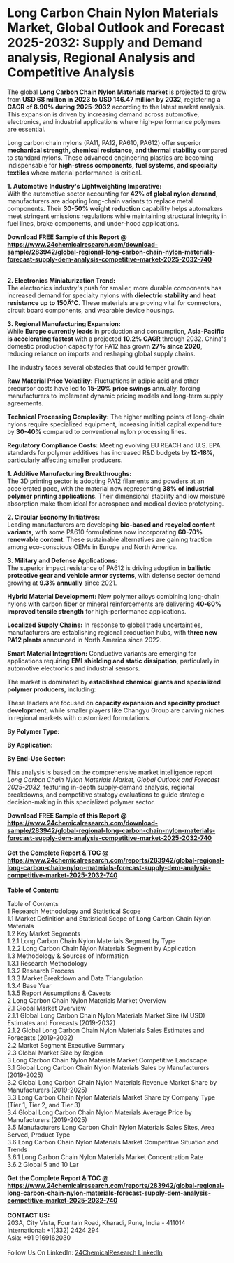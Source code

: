 <h1>Long Carbon Chain Nylon Materials Market, Global Outlook and Forecast 2025-2032: Supply and Demand analysis, Regional Analysis and Competitive Analysis</h1><p>The global <strong>Long Carbon Chain Nylon Materials market</strong> is projected to grow from <strong>USD 68 million in 2023 to USD 146.47 million by 2032</strong>, registering a <strong>CAGR of 8.90% during 2025-2032</strong> according to the latest market analysis. This expansion is driven by increasing demand across automotive, electronics, and industrial applications where high-performance polymers are essential.</p><p>Long carbon chain nylons (PA11, PA12, PA610, PA612) offer superior <strong>mechanical strength, chemical resistance, and thermal stability</strong> compared to standard nylons. These advanced engineering plastics are becoming indispensable for <strong>high-stress components, fuel systems, and specialty textiles</strong> where material performance is critical.</p><p><strong>1. Automotive Industry's Lightweighting Imperative:</strong><br>
With the automotive sector accounting for <strong>42% of global nylon demand</strong>, manufacturers are adopting long-chain variants to replace metal components. Their <strong>30-50% weight reduction</strong> capability helps automakers meet stringent emissions regulations while maintaining structural integrity in fuel lines, brake components, and under-hood applications.</p><div><b>Download FREE Sample of this Report @ 
            <a href="https://www.24chemicalresearch.com/download-sample/283942/global-regional-long-carbon-chain-nylon-materials-forecast-supply-dem-analysis-competitive-market-2025-2032-740">
            https://www.24chemicalresearch.com/download-sample/283942/global-regional-long-carbon-chain-nylon-materials-forecast-supply-dem-analysis-competitive-market-2025-2032-740</a></b></div><br><p><strong>2. Electronics Miniaturization Trend:</strong><br>
The electronics industry's push for smaller, more durable components has increased demand for specialty nylons with <strong>dielectric stability and heat resistance up to 150Â°C</strong>. These materials are proving vital for connectors, circuit board components, and wearable device housings.</p><p><strong>3. Regional Manufacturing Expansion:</strong><br>
While <strong>Europe currently leads</strong> in production and consumption, <strong>Asia-Pacific is accelerating fastest</strong> with a projected <strong>10.2% CAGR</strong> through 2032. China's domestic production capacity for PA12 has grown <strong>27% since 2020</strong>, reducing reliance on imports and reshaping global supply chains.</p><p>The industry faces several obstacles that could temper growth:</p><p><strong>Raw Material Price Volatility:</strong> Fluctuations in adipic acid and other precursor costs have led to <strong>15-20% price swings</strong> annually, forcing manufacturers to implement dynamic pricing models and long-term supply agreements.</p><p><strong>Technical Processing Complexity:</strong> The higher melting points of long-chain nylons require specialized equipment, increasing initial capital expenditure by <strong>30-40%</strong> compared to conventional nylon processing lines.</p><p><strong>Regulatory Compliance Costs:</strong> Meeting evolving EU REACH and U.S. EPA standards for polymer additives has increased R&amp;D budgets by <strong>12-18%</strong>, particularly affecting smaller producers.</p><p><strong>1. Additive Manufacturing Breakthroughs:</strong><br>
The 3D printing sector is adopting PA12 filaments and powders at an accelerated pace, with the material now representing <strong>38% of industrial polymer printing applications</strong>. Their dimensional stability and low moisture absorption make them ideal for aerospace and medical device prototyping.</p><p><strong>2. Circular Economy Initiatives:</strong><br>
Leading manufacturers are developing <strong>bio-based and recycled content variants</strong>, with some PA610 formulations now incorporating <strong>60-70% renewable content</strong>. These sustainable alternatives are gaining traction among eco-conscious OEMs in Europe and North America.</p><p><strong>3. Military and Defense Applications:</strong><br>
The superior impact resistance of PA612 is driving adoption in <strong>ballistic protective gear and vehicle armor systems</strong>, with defense sector demand growing at <strong>9.3% annually</strong> since 2021.</p><p><strong>Hybrid Material Development:</strong> New polymer alloys combining long-chain nylons with carbon fiber or mineral reinforcements are delivering <strong>40-60% improved tensile strength</strong> for high-performance applications.</p><p><strong>Localized Supply Chains:</strong> In response to global trade uncertainties, manufacturers are establishing regional production hubs, with <strong>three new PA12 plants</strong> announced in North America since 2022.</p><p><strong>Smart Material Integration:</strong> Conductive variants are emerging for applications requiring <strong>EMI shielding and static dissipation</strong>, particularly in automotive electronics and industrial sensors.</p><p>The market is dominated by <strong>established chemical giants and specialized polymer producers</strong>, including:</p><p>These leaders are focused on <strong>capacity expansion and specialty product development</strong>, while smaller players like Changyu Group are carving niches in regional markets with customized formulations.</p><p><strong>By Polymer Type:</strong></p><p><strong>By Application:</strong></p><p><strong>By End-Use Sector:</strong></p><p>This analysis is based on the comprehensive market intelligence report <em>Long Carbon Chain Nylon Materials Market, Global Outlook and Forecast 2025-2032</em>, featuring in-depth supply-demand analysis, regional breakdowns, and competitive strategy evaluations to guide strategic decision-making in this specialized polymer sector.</p><div><b>Download FREE Sample of this Report @ 
            <a href="https://www.24chemicalresearch.com/download-sample/283942/global-regional-long-carbon-chain-nylon-materials-forecast-supply-dem-analysis-competitive-market-2025-2032-740">
            https://www.24chemicalresearch.com/download-sample/283942/global-regional-long-carbon-chain-nylon-materials-forecast-supply-dem-analysis-competitive-market-2025-2032-740</a></b></div><br><div><b>Get the Complete Report & TOC @ 
            <a href="https://www.24chemicalresearch.com/reports/283942/global-regional-long-carbon-chain-nylon-materials-forecast-supply-dem-analysis-competitive-market-2025-2032-740">
            https://www.24chemicalresearch.com/reports/283942/global-regional-long-carbon-chain-nylon-materials-forecast-supply-dem-analysis-competitive-market-2025-2032-740</a></b></div><br>
            <b>Table of Content:</b><p>Table of Contents<br />
1 Research Methodology and Statistical Scope<br />
1.1 Market Definition and Statistical Scope of Long Carbon Chain Nylon Materials<br />
1.2 Key Market Segments<br />
1.2.1 Long Carbon Chain Nylon Materials Segment by Type<br />
1.2.2 Long Carbon Chain Nylon Materials Segment by Application<br />
1.3 Methodology & Sources of Information<br />
1.3.1 Research Methodology<br />
1.3.2 Research Process<br />
1.3.3 Market Breakdown and Data Triangulation<br />
1.3.4 Base Year<br />
1.3.5 Report Assumptions & Caveats<br />
2 Long Carbon Chain Nylon Materials Market Overview<br />
2.1 Global Market Overview<br />
2.1.1 Global Long Carbon Chain Nylon Materials Market Size (M USD) Estimates and Forecasts (2019-2032)<br />
2.1.2 Global Long Carbon Chain Nylon Materials Sales Estimates and Forecasts (2019-2032)<br />
2.2 Market Segment Executive Summary<br />
2.3 Global Market Size by Region<br />
3 Long Carbon Chain Nylon Materials Market Competitive Landscape<br />
3.1 Global Long Carbon Chain Nylon Materials Sales by Manufacturers (2019-2025)<br />
3.2 Global Long Carbon Chain Nylon Materials Revenue Market Share by Manufacturers (2019-2025)<br />
3.3 Long Carbon Chain Nylon Materials Market Share by Company Type (Tier 1, Tier 2, and Tier 3)<br />
3.4 Global Long Carbon Chain Nylon Materials Average Price by Manufacturers (2019-2025)<br />
3.5 Manufacturers Long Carbon Chain Nylon Materials Sales Sites, Area Served, Product Type<br />
3.6 Long Carbon Chain Nylon Materials Market Competitive Situation and Trends<br />
3.6.1 Long Carbon Chain Nylon Materials Market Concentration Rate<br />
3.6.2 Global 5 and 10 Lar</p><div><b>Get the Complete Report & TOC @ 
            <a href="https://www.24chemicalresearch.com/reports/283942/global-regional-long-carbon-chain-nylon-materials-forecast-supply-dem-analysis-competitive-market-2025-2032-740">
            https://www.24chemicalresearch.com/reports/283942/global-regional-long-carbon-chain-nylon-materials-forecast-supply-dem-analysis-competitive-market-2025-2032-740</a></b></div><br><b>CONTACT US:</b><br>
            203A, City Vista, Fountain Road, Kharadi, Pune, India - 411014<br>
            International: +1(332) 2424 294<br>
            Asia: +91 9169162030 <br><br>
            Follow Us On LinkedIn: <a href="https://www.linkedin.com/company/24chemicalresearch/">24ChemicalResearch LinkedIn</a>